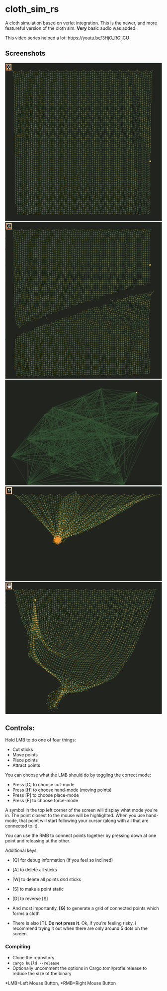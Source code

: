 # cloth_sim_rs
A cloth simulation based on verlet integration.
This is the newer, and more featureful version of the cloth sim.
**Very** basic audio was added.

This video series helped a lot:
https://youtu.be/3HjO_RGIjCU

## Screenshots
![cloth](./s1.png)
![cutting](./s2.png)
![generating connections](./s3.png)
![force mode](./s4.png)
![hand mode](./s5.png)




## Controls:

Hold LMB to do one of four things:
* Cut sticks
* Move points
* Place points
* Attract points

You can choose what the LMB should do by toggling the correct mode:
* Press [C] to choose cut-mode
* Press [H] to choose hand-mode (moving points)
* Press [P] to choose place-mode
* Press [F] to choose force-mode

A symbol in the top left corner of the screen will display what mode you're in.
The point closest to the mouse will be highlighted.
When you use hand-mode, that point will start following your cursor (along with all that are connected to it).

You can use the RMB to connect points together
by pressing down at one point and releasing at the other.

Additional keys:
* [Q] for debug information (if you feel so inclined)
* [A] to delete all sticks
* [W] to delete all points _and_ sticks
* [S] to make a point static
* [D] to reverse [S]
* And most importantly, **[G]** to generate a grid of connected points which forms a cloth

* There is also [T]. **Do not press it**. Ok, if you're feeling risky, i recommend trying it out when there are only around 5 dots on the screen.


### Compiling
* Clone the repository
* `cargo build --release`
* Optionally uncomment the options in Cargo.toml/profle.release to reduce the size of the binary

*LMB=Left Mouse Button,
*RMB=Right Mouse Button